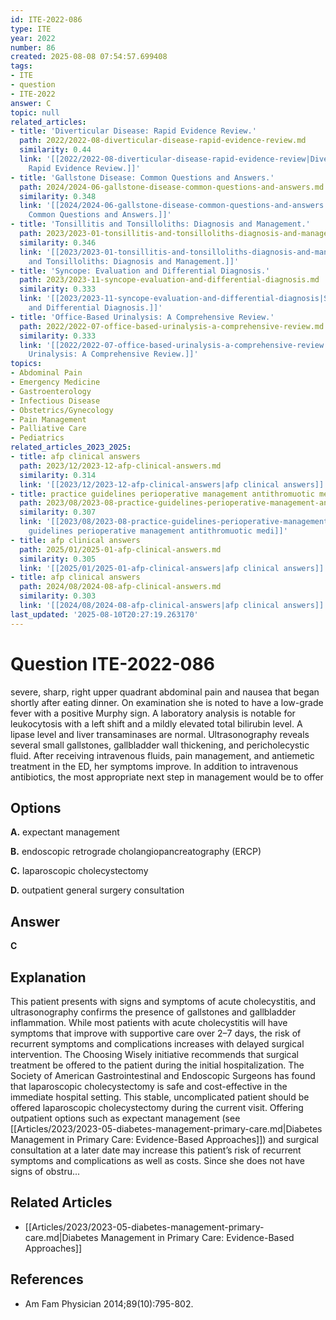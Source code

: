 ```yaml
---
id: ITE-2022-086
type: ITE
year: 2022
number: 86
created: 2025-08-08 07:54:57.699408
tags:
- ITE
- question
- ITE-2022
answer: C
topic: null
related_articles:
- title: 'Diverticular Disease: Rapid Evidence Review.'
  path: 2022/2022-08-diverticular-disease-rapid-evidence-review.md
  similarity: 0.44
  link: '[[2022/2022-08-diverticular-disease-rapid-evidence-review|Diverticular Disease:
    Rapid Evidence Review.]]'
- title: 'Gallstone Disease: Common Questions and Answers.'
  path: 2024/2024-06-gallstone-disease-common-questions-and-answers.md
  similarity: 0.348
  link: '[[2024/2024-06-gallstone-disease-common-questions-and-answers|Gallstone Disease:
    Common Questions and Answers.]]'
- title: 'Tonsillitis and Tonsilloliths: Diagnosis and Management.'
  path: 2023/2023-01-tonsillitis-and-tonsilloliths-diagnosis-and-management.md
  similarity: 0.346
  link: '[[2023/2023-01-tonsillitis-and-tonsilloliths-diagnosis-and-management|Tonsillitis
    and Tonsilloliths: Diagnosis and Management.]]'
- title: 'Syncope: Evaluation and Differential Diagnosis.'
  path: 2023/2023-11-syncope-evaluation-and-differential-diagnosis.md
  similarity: 0.333
  link: '[[2023/2023-11-syncope-evaluation-and-differential-diagnosis|Syncope: Evaluation
    and Differential Diagnosis.]]'
- title: 'Office-Based Urinalysis: A Comprehensive Review.'
  path: 2022/2022-07-office-based-urinalysis-a-comprehensive-review.md
  similarity: 0.333
  link: '[[2022/2022-07-office-based-urinalysis-a-comprehensive-review|Office-Based
    Urinalysis: A Comprehensive Review.]]'
topics:
- Abdominal Pain
- Emergency Medicine
- Gastroenterology
- Infectious Disease
- Obstetrics/Gynecology
- Pain Management
- Palliative Care
- Pediatrics
related_articles_2023_2025:
- title: afp clinical answers
  path: 2023/12/2023-12-afp-clinical-answers.md
  similarity: 0.314
  link: '[[2023/12/2023-12-afp-clinical-answers|afp clinical answers]]'
- title: practice guidelines perioperative management antithromuotic medi
  path: 2023/08/2023-08-practice-guidelines-perioperative-management-antithrombotic-medi.md
  similarity: 0.307
  link: '[[2023/08/2023-08-practice-guidelines-perioperative-management-antithrombotic-medi|practice
    guidelines perioperative management antithromuotic medi]]'
- title: afp clinical answers
  path: 2025/01/2025-01-afp-clinical-answers.md
  similarity: 0.305
  link: '[[2025/01/2025-01-afp-clinical-answers|afp clinical answers]]'
- title: afp clinical answers
  path: 2024/08/2024-08-afp-clinical-answers.md
  similarity: 0.303
  link: '[[2024/08/2024-08-afp-clinical-answers|afp clinical answers]]'
last_updated: '2025-08-10T20:27:19.263170'
---
```


# Question ITE-2022-086

severe, sharp, right upper quadrant abdominal pain and nausea that began shortly after eating dinner. On examination she is noted to have a low-grade fever with a positive Murphy sign. A laboratory analysis is notable for leukocytosis with a left shift and a mildly elevated total bilirubin level. A lipase level and liver transaminases are normal. Ultrasonography reveals several small gallstones, gallbladder wall thickening, and pericholecystic fluid. After receiving intravenous fluids, pain management, and antiemetic treatment in the ED, her symptoms improve. In addition to intravenous antibiotics, the most appropriate next step in management would be to offer

## Options

**A.** expectant management

**B.** endoscopic retrograde cholangiopancreatography (ERCP)

**C.** laparoscopic cholecystectomy

**D.** outpatient general surgery consultation

## Answer

**C**

## Explanation

This patient presents with signs and symptoms of acute cholecystitis, and ultrasonography confirms the
presence of gallstones and gallbladder inflammation. While most patients with acute cholecystitis will have
symptoms that improve with supportive care over 2–7 days, the risk of recurrent symptoms and
complications increases with delayed surgical intervention. The Choosing Wisely initiative recommends
that surgical treatment be offered to the patient during the initial hospitalization. The Society of American
Gastrointestinal and Endoscopic Surgeons has found that laparoscopic cholecystectomy is safe and
cost-effective in the immediate hospital setting. This stable, uncomplicated patient should be offered
laparoscopic cholecystectomy during the current visit. Offering outpatient options such as expectant
management (see [[Articles/2023/2023-05-diabetes-management-primary-care.md|Diabetes Management in Primary Care: Evidence-Based Approaches]]) and surgical consultation at a later date may increase this patient’s risk of recurrent symptoms
and complications as well as costs. Since she does not have signs of obstru...



## Related Articles

- [[Articles/2023/2023-05-diabetes-management-primary-care.md|Diabetes Management in Primary Care: Evidence-Based Approaches]]

## References

- Am Fam Physician
2014;89(10):795-802.
